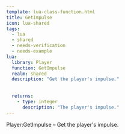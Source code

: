 ```yaml
---
template: lua-class-function.html
title: GetImpulse
icon: lua-shared
tags:
  - lua
  - shared
  - needs-verification
  - needs-example
lua:
  library: Player
  function: GetImpulse
  realm: shared
  description: "Get the player's impulse."
  
  
  returns:
    - type: integer
      description: "The player's impulse."
---
```


<div class="lua__search__keywords">
Player:GetImpulse &#x2013; Get the player's impulse.
</div>
